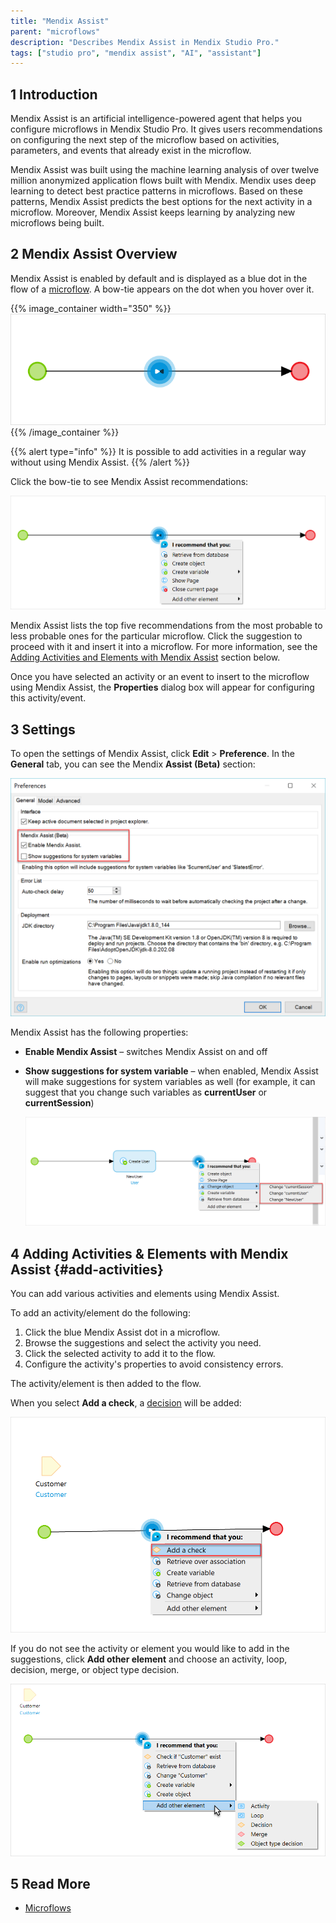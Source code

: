 ```yaml
---
title: "Mendix Assist"
parent: "microflows"
description: "Describes Mendix Assist in Mendix Studio Pro."
tags: ["studio pro", "mendix assist", "AI", "assistant"]
---
```


## 1 Introduction 

Mendix Assist is an artificial intelligence-powered agent that helps you configure microflows in Mendix Studio Pro. It gives users recommendations on configuring the next step of the microflow based on activities, parameters, and events that already exist in the microflow.

Mendix Assist was built using the machine learning analysis of over twelve million anonymized application flows built with Mendix. Mendix uses deep learning to detect best practice patterns in microflows. Based on these patterns, Mendix Assist predicts the best options for the next activity in a microflow. Moreover, Mendix Assist keeps learning by analyzing new microflows being built.  

## 2 Mendix Assist Overview

Mendix Assist is enabled by default and is displayed as a blue dot in the flow of a [microflow](microflows). A bow-tie appears on the dot when you hover over it. 

{{% image_container width="350" %}}
![Mendix Assist Icon](attachments/mx-assist-studio-pro/mendix-assist-icon.png)
{{% /image_container %}}

{{% alert type="info" %}}
It is possible to add activities in a regular way without using Mendix Assist. 
{{% /alert %}}

Click the bow-tie to see Mendix Assist recommendations: 

![](attachments/mx-assist-studio-pro/mx-assist-recommendations.png)

Mendix Assist lists the top five recommendations from the most probable to less probable ones for the particular microflow. Click the suggestion to proceed with it and insert it into a microflow. For more information, see the [Adding Activities and Elements with Mendix Assist](#add-activities) section below.

Once you have selected an activity or an event to insert to the microflow using Mendix Assist, the **Properties** dialog box will appear for configuring this activity/event.

## 3 Settings

To open the settings of Mendix Assist, click **Edit** > **Preference**. In the **General** tab, you can see the Mendix **Assist (Beta)** section:

![](attachments/mx-assist-studio-pro/mx-assist-properties.png)

Mendix Assist has the following properties:

* **Enable Mendix Assist** – switches Mendix Assist on and off
* **Show suggestions for system variable** – when enabled, Mendix Assist will make suggestions for system variables as well (for example, it can suggest that you change such variables as **currentUser** or **currentSession**)

  ![](attachments/mx-assist-studio-pro/mx-assist-system-variables.png)

## 4 Adding Activities & Elements with Mendix Assist {#add-activities}

You can add various activities and elements using Mendix Assist. 

To add an activity/element do the following:

1. Click the blue Mendix Assist dot in a microflow.
2. Browse the suggestions and select the activity you need.
3. Click the selected activity to add it to the flow.
4. Configure the activity's properties to avoid consistency errors.

The activity/element is then added to the flow.

When you select **Add a check**, a [decision](decision) will be added:

![](attachments/mx-assist-studio-pro/mx-assist-add-check.png) 

If you do not see the activity or element you would like to add in the suggestions, click **Add other element** and choose an activity, loop, decision, merge, or object type decision.

![](attachments/mx-assist-studio-pro/mx-assist-add-other-element.png)

## 5 Read More

* [Microflows](microflows)
